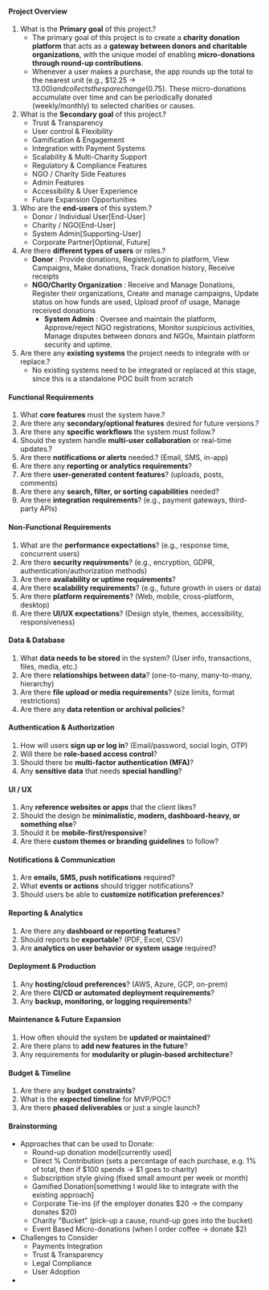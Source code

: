 #### Project Overview
1. What is the **Primary goal** of this project.?
	-  The primary goal of this project is to create a **charity donation platform** that acts as a **gateway between donors and charitable organizations**, with the unique model of enabling **micro-donations through round-up contributions**.
	- Whenever a user makes a purchase, the app rounds up the total to the nearest unit (e.g., $12.25 → $13.00) and collects the spare change ($0.75). These micro-donations accumulate over time and can be periodically donated (weekly/monthly) to selected charities or causes.
2. What is the **Secondary goal** of this project.?
	- Trust & Transparency
	- User control & Flexibility
	- Gamification & Engagement
	- Integration with Payment Systems
	- Scalability & Multi-Charity Support
	- Regulatory & Compliance Features
	- NGO / Charity Side Features
	- Admin Features
	- Accessibility & User Experience
	- Future Expansion Opportunities 
3. Who are the **end-users** of this system.?
	- Donor / Individual User[End-User]
	- Charity / NGO[End-User] 
	- System Admin[Supporting-User]
	- Corporate Partner[Optional, Future]
4. Are there **different types of users** or roles.?
	- **Donor** : Provide donations, Register/Login to platform, View Campaigns, Make donations, Track donation history, Receive receipts
	- **NGO/Charity Organization** : Receive and Manage Donations, Register their organizations, Create and manage campaigns, Update status on how funds are used, Upload proof of usage, Manage received donations
		- **System Admin** : Oversee and maintain the platform, Approve/reject NGO registrations, Monitor suspicious activities, Manage disputes between donors and NGOs, Maintain platform security and uptime.
5. Are there any **existing systems** the project needs to integrate with or replace.?
	- No existing systems need to be integrated or replaced at this stage, since this is a standalone POC built from scratch

#### Functional Requirements
1. What **core features** must the system have.?
2. Are there any **secondary/optional features** desired for future versions.?
3. Are there any **specific workflows** the system must follow.?
4. Should the system handle **multi-user collaboration** or real-time updates.?
5. Are there **notifications or alerts** needed.? (Email, SMS, in-app)
6. Are there any **reporting or analytics requirements**?
7. Are there **user-generated content features**? (uploads, posts, comments)
8. Are there any **search, filter, or sorting capabilities** needed?
9. Are there **integration requirements**? (e.g., payment gateways, third-party APIs)

#### Non-Functional Requirements
1. What are the **performance expectations**? (e.g., response time, concurrent users)
2. Are there **security requirements**? (e.g., encryption, GDPR, authentication/authorization methods)
3. Are there **availability or uptime requirements**?
4. Are there **scalability requirements**? (e.g., future growth in users or data)
5. Are there **platform requirements**? (Web, mobile, cross-platform, desktop)
6. Are there **UI/UX expectations**? (Design style, themes, accessibility, responsiveness)

#### Data & Database
1. What **data needs to be stored** in the system? (User info, transactions, files, media, etc.)
2. Are there **relationships between data**? (one-to-many, many-to-many, hierarchy)
3. Are there **file upload or media requirements**? (size limits, format restrictions)
4. Are there any **data retention or archival policies**?

#### Authentication & Authorization
1. How will users **sign up or log in**? (Email/password, social login, OTP)
2. Will there be **role-based access control**?
3. Should there be **multi-factor authentication (MFA)**?
4. Any **sensitive data** that needs **special handling**?

#### UI / UX
1. Any **reference websites or apps** that the client likes?
2. Should the design be **minimalistic, modern, dashboard-heavy, or something else**?
3. Should it be **mobile-first/responsive**?
4. Are there **custom themes or branding guidelines** to follow?

#### Notifications & Communication
1. Are **emails, SMS, push notifications** required?
2. What **events or actions** should trigger notifications?
3. Should users be able to **customize notification preferences**?

#### Reporting & Analytics
1. Are there any **dashboard or reporting features**?
2. Should reports be **exportable**? (PDF, Excel, CSV)
3. Are **analytics on user behavior or system usage** required?

#### Deployment & Production
1. Any **hosting/cloud preferences**? (AWS, Azure, GCP, on-prem)
2. Are there **CI/CD or automated deployment requirements**?
3. Any **backup, monitoring, or logging requirements**?

#### Maintenance & Future Expansion
1. How often should the system be **updated or maintained**?
2. Are there plans to **add new features in the future**?
3. Any requirements for **modularity or plugin-based architecture**?

#### Budget & Timeline
1. Are there any **budget constraints**?
2. What is the **expected timeline** for MVP/POC?
3. Are there **phased deliverables** or just a single launch?

#### Brainstorming 
- Approaches that can be used to Donate: 
	- Round-up donation model[currently used]
	- Direct % Contribution (sets a percentage of each purchase, e.g. 1% of total, then if $100 spends -> $1 goes to charity)
	- Subscription style giving (fixed small amount per week or month)
	- Gamified Donation[something I would like to integrate with the existing approach]
	- Corporate Tie-ins (if the employer donates  $20 -> the company donates $20)
	- Charity "Bucket" (pick-up a cause, round-up goes into the bucket)
	- Event Based Micro-donations (when I order coffee -> donate $2)
- Challenges to Consider
	- Payments Integration
	- Trust & Transparency
	- Legal Compliance
	- User Adoption
- 